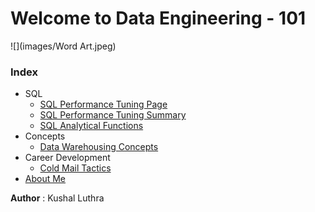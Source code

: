 # Welcome to Data Engineering - 101

![](images/Word Art.jpeg)



### Index
  - SQL
      - [SQL Performance Tuning Page](./SQL/docs/sql_performance_tuning.md)
      - [SQL Performance Tuning Summary](./SQL/docs/sql_performance_tuning_summary.md)
      - [SQL Analytical Functions](SQL/docs/sql-analytical-functions.md)
  - Concepts
    - [Data Warehousing Concepts](./SQL/docs/Data-Warehousing-basics.md)
  - Career Development
      - [Cold Mail Tactics](random/cold_mails.md)
  - [About Me](aboutme.md)


**Author** : Kushal Luthra <br>
